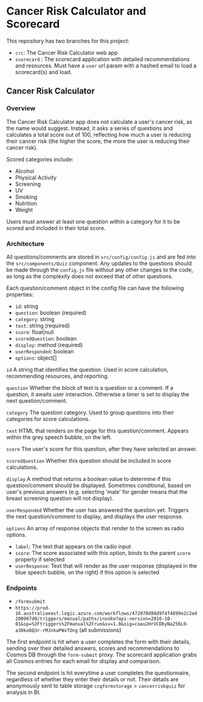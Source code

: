 # Cancer Risk Calculator and Scorecard

This repository has two branches for this project:

-   `crc`: The Cancer Risk Calculator web app
-   `scorecard` : The scorecard application with detailed recommendations and resources. Must have a `user` url param with a hashed email to load a scorecard(s) and load.

## Cancer Risk Calculator

### Overview

The Cancer Risk Calculator app does not calculate a user's cancer risk, as the name would suggest. Instead, it asks a series of questions and calculates a total score out of 100, reflecting how much a user is reducing their cancer risk (the higher the score, the more the user is reducing their cancer risk).

Scored categories include:

-   Alcohol
-   Physical Activity
-   Screening
-   UV
-   Smoking
-   Nutrition
-   Weight

Users must answer at least one question within a category for it to be scored and included in their total score.

### Architecture

All questions/comments are stored in `src/config/config.js` and are fed into the `src/components/Quiz` component. Any updates to the questions should be made through the `config.js` file without any other changes to the code, as long as the complexity does not exceed that of other questions.

Each question/comment object in the config file can have the following properties:

-   `id`: string
-   `question`: boolean (required)
-   `category`: string
-   `text`: string (required)
-   `score`: float|null
-   `scoredQuestion`: boolean
-   `display`: method (required)
-   `userResponded`: boolean
-   `options`: object[]

`id`
A string that identifies the question. Used in score calculation, recommending resources, and reporting.

`question`
Whether the block of text is a question or a comment. If a question, it awaits user interaction. Otherwise a timer is set to display the next question/comment.

`category`
The question category. Used to group questions into their categories for score calculations.

`text`
HTML that renders on the page for this question/comment. Appears within the grey speech bubble, on the left.

`score`
The user's score for this question, after they have selected an answer.

`scoredQuestion`
Whether this question should be included in score calculations.

`display`
A method that returns a boolean value to determine if this question/comment should be displayed. Sometimes conditional, based on user's previous answers (e.g. selecting 'male' for gender means that the breast screening question will not display).

`userResponded`
Whether the user has answered the question yet. Triggers the next question/comment to display, and displays the user response.

`options`
An array of response objects that render to the screen as radio options.

-   `label`: The text that appears on the radio input
-   `score`: The score associated with this option, binds to the parent `score` property if selected
-   `userResponse`: Text that will render as the user response (displayed in the blue speech bubble, on the right) if this option is selected

### Endpoints

-   `/formsubmit`
-   `https://prod-16.australiaeast.logic.azure.com/workflows/472070d88d9f4f4899e2c2ad200967d0/triggers/manual/paths/invoke?api-version=2016-10-01&sp=%2Ftriggers%2Fmanual%2Frun&sv=1.0&sig=caau2HrVCDbyNa256L0-a38ko8Q3r-rMJnkaPWxTOng` (all submissions)

The first endpoint is hit when a user completes the form with their details, sending over their detailed answers, scores and recommendations to Cosmos DB through the `form-submit` proxy. The scorecard application grabs all Cosmos entries for each email for display and comparison.

The second endpoint is hit everytime a user completes the questionnaire, regardless of whether they enter their details or not. Their details are anonymously sent to table storage `ccqformstorage` > `cancerriskquiz` for analysis in BI.
